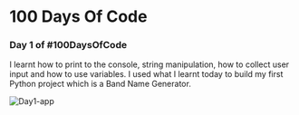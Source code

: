 # 100 Days Of Code

### Day 1 of #100DaysOfCode
I learnt how to print to the console, string manipulation, how to collect user input and how to use variables.
I used what I learnt today to build my first Python project which is a Band Name Generator.

![Day1-app](https://github.com/trevorcj/100DaysOfCode/assets/127045055/15f3d524-6bd0-4bbe-8125-f3ef9e11b69f)

